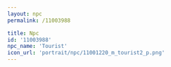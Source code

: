 ```yaml
---
layout: npc
permalink: /11003988

title: Npc
id: '11003988'
npc_name: 'Tourist'
icon_url: 'portrait/npc/11001220_m_tourist2_p.png'
---
```

